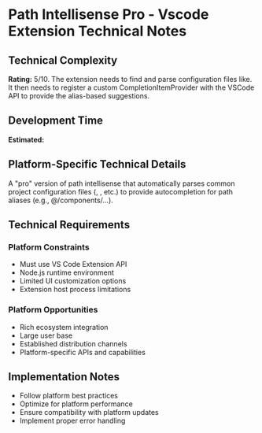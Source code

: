 # Path Intellisense Pro - Vscode Extension Technical Notes

## Technical Complexity
**Rating:** 5/10. The extension needs to find and parse configuration files like. It then needs to register a custom CompletionItemProvider with the VSCode API to provide the alias-based suggestions.

## Development Time
**Estimated:** 

## Platform-Specific Technical Details
A "pro" version of path intellisense that automatically parses common project configuration files (, , etc.) to provide autocompletion for path aliases (e.g., @/components/...).

## Technical Requirements

### Platform Constraints
- Must use VS Code Extension API
- Node.js runtime environment
- Limited UI customization options
- Extension host process limitations

### Platform Opportunities
- Rich ecosystem integration
- Large user base
- Established distribution channels
- Platform-specific APIs and capabilities

## Implementation Notes
- Follow platform best practices
- Optimize for platform performance
- Ensure compatibility with platform updates
- Implement proper error handling
